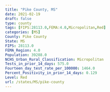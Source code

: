 ```yaml
---
title: "Pike County, MS"
date: 2021-02-19
draft: false
type: county
tags: [FIPS:28113.0,FEMA:4.0,Micropolitan,Red]
categories: [MS]
County: Pike County
State: MS
FIPS: 28113.0
FEMA_Region: 4.0
Population: 39288.0
NCHS_Urban_Rural_Classification: Micropolitan
Tests_in_prior_14_days: 575.0
Fourteen_day_test_rate_per_100000: 1464.0
Percent_Positivity_in_prior_14_days: 0.129
Level: Red
url: /states/MS/pike-county
---
```



